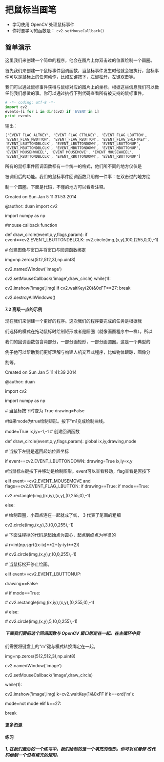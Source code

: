 # 把鼠标当画笔


- 学习使用 OpenCV 处理鼠标事件
- 你将要学习的函数是： `cv2.setMouseCallback()`

## 简单演示

这里我们来创建一个简单的程序，他会在图片上你双击过的位置绘制一个圆圈。

首先我们来创建一个鼠标事件回调函数，当鼠标事件发生时他就会被执行，鼠标事件可以是鼠标上的任何动作，比如左键按下，左键松开，左键双击等。

我们可以通过鼠标事件获得与鼠标对应的图片上的坐标。根据这些信息我们可以做任何我们想做的事。你可以通过执行下列代码查看所有被支持的鼠标事件。



```python
# -*- coding: utf-8 -*-
import cv2
events=[i for i in dir(cv2) if 'EVENT'in i]
print events
```

输出：

```
['EVENT_FLAG_ALTKEY', 'EVENT_FLAG_CTRLKEY', 'EVENT_FLAG_LBUTTON', 'EVENT_FLAG_MBUTTON', 'EVENT_FLAG_RBUTTON', 'EVENT_FLAG_SHIFTKEY', 'EVENT_LBUTTONDBLCLK', 'EVENT_LBUTTONDOWN', 'EVENT_LBUTTONUP', 'EVENT_MBUTTONDBLCLK', 'EVENT_MBUTTONDOWN', 'EVENT_MBUTTONUP', 'EVENT_MOUSEHWHEEL', 'EVENT_MOUSEMOVE', 'EVENT_MOUSEWHEEL', 'EVENT_RBUTTONDBLCLK', 'EVENT_RBUTTONDOWN', 'EVENT_RBUTTONUP']
```



所有的鼠标事件回调函数都有一个统一的格式，他们所不同的地方仅仅是

被调用后的功能。我们的鼠标事件回调函数只用做一件事：在双击过的地方绘

制一个圆圈。下面是代码，不懂的地方可以看看注释。

Created on Sun Jan 5 11:31:53 2014

@author: duan import cv2

import numpy as np

\#mouse callback function

def draw_circle(event,x,y,flags,param): if event==cv2.EVENT_LBUTTONDBLCLK: cv2.circle(img,(x,y),100,(255,0,0),-1)

\# 创建图像与窗口并将窗口与回调函数绑定

img=np.zeros((512,512,3),np.uint8)

cv2.namedWindow('image')

cv2.setMouseCallback('image',draw_circle) while(1):

cv2.imshow('image',img) if cv2.waitKey(20)&0xFF==27: break

cv2.destroyAllWindows()

#### 7.2 高级一点的示例

现在我们来创建一个更好的程序。这次我们的程序要完成的任务是根据我

们选择的模式在拖动鼠标时绘制矩形或者是圆圈（就像画图程序中一样）。所以

我们的回调函数包含两部分，一部分画矩形，一部分画圆圈。这是一个典型的

例子他可以帮助我们更好理解与构建人机交互式程序，比如物体跟踪，图像分

割等。

Created on Sun Jan 5 11:41:39 2014

@author: duan

import cv2

import numpy as np

\# 当鼠标按下时变为 True drawing=False

\#如果mode为true绘制矩形。按下"m1变成绘制曲线。

mode=True ix,iy=-1,-1 # 创建回调函数

def draw_circle(event,x,y,flags,param): global ix,iy,drawing,mode

\#    当按下左键是返回起始位置坐标

if event==cv2.EVENT_LBUTTONDOWN: drawing=True ix,iy=x,y

\#当鼠标左键按下并移动是绘制图形。event可以查看移动，flag查看是否按下

elif event==cv2.EVENT_MOUSEMOVE and flags==cv2.EVENT_FLAG_LBUTTON: if drawing==True: if mode==True:

cv2.rectangle(img,(ix,iy),(x,y),(0,255,0),-1)

else:

\#    绘制圆圈，小圆点连在一起就成了线， 3 代表了笔画的粗细

cv2.circle(img,(x,y),3,(0,0,255),-1)

\#    下面注释掉的代码是起始点为圆心，起点到终点为半径的

\#    r=int(np.sqrt((x-ix)**2+(y-iy)**2))

\#    cv2.circle(img,(x,y),r,(0,0,255),-1)

\#    当鼠标松开停止绘画。

elif event==cv2.EVENT_LBUTTONUP:

drawing==False

\#    if mode==True:

\#    cv2.rectangle(img,(ix,iy),(x,y),(0,255,0),-1)

\#    else:

\#    cv2.circle(img,(x,y),5,(0,0,255),-1)

##### 下面我们要把这个回调函数与 OpenCV 窗口绑定在一起。在主循环中我

们需要将键盘上的“m”键与模式转换绑定在一起。

img=np.zeros((512,512,3),np.uint8)

cv2.namedWindow('image')

cv2.setMouseCallback('image',draw_circle)

while(1):

cv2.imshow('image',img) k=cv2.waitKey(1)&0xFF if k==ord('m'):

mode=not mode elif k==27:

break

#### 更多资源

#### 练习

##### 1. 在我们最后的一个练习中，我们绘制的是一个填充的矩形。你可以试着修 改代码绘制一个没有填充的矩形。
